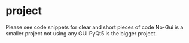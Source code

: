 # project
Please see code snippets for clear and short pieces of code
No-Gui is a smaller project not using any GUI
PyQt5 is the bigger project.
